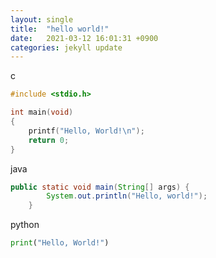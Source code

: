 ```yaml
---
layout: single
title:  "hello world!"
date:   2021-03-12 16:01:31 +0900
categories: jekyll update
---
```

c
```c
#include <stdio.h>

int main(void) 
{
    printf("Hello, World!\n");
    return 0;
}
```
java
```java
public static void main(String[] args) {
        System.out.println("Hello, world!");
    }
```
python
```python
print("Hello, World!")
```
